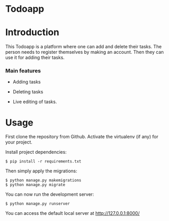 # Todoapp

# Introduction

This Todoapp is a platform where one can add and delete their tasks.
The person needs to register themselves by making an account.
Then they can use it for adding their tasks.

### Main features

* Adding tasks

* Deleting tasks

* Live editing of tasks.

# Usage

First clone the repository from Github.
Activate the virtualenv (if any) for your project.
    
Install project dependencies:

    $ pip install -r requirements.txt
    
    
Then simply apply the migrations:

    $ python manage.py makemigrations
    $ python manage.py migrate
    

You can now run the development server:

    $ python manage.py runserver
You can access the default local server at http://127.0.0.1:8000/

